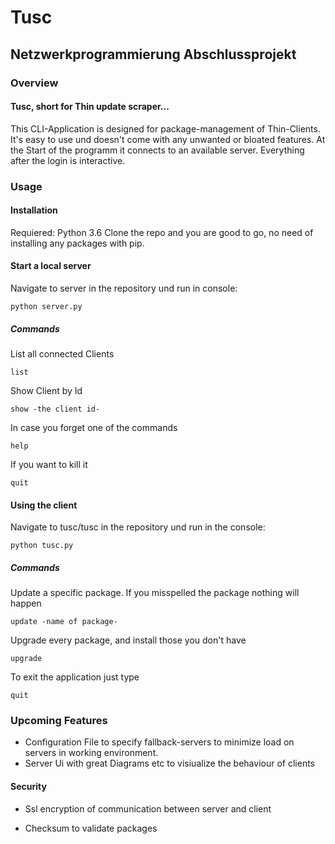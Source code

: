 # Tusc
<h2> Netzwerkprogrammierung Abschlussprojekt </h2>
<h3> Overview </h3>
<h4>Tusc, short for Thin update scraper...</h4>
  This CLI-Application is designed for package-management of Thin-Clients. It's easy to use und doesn't come with any unwanted or       bloated features. At the Start of the programm it connects to an available server. Everything after the login is interactive.

<h3> Usage </h3>
<h4> Installation </h4>
Requiered: Python 3.6
Clone the repo and you are good to go, no need of installing any packages with pip.
<h4> Start a local server </h4>
Navigate to server in the repository und run in console:

    python server.py

<h5> Commands </h5>
List all connected Clients

    list

 
Show Client by Id

    show -the client id-
    
  In case you forget one of the commands
  

    help
If you want to kill it
 

    quit

<h4> Using the client </h4>
  Navigate to tusc/tusc in the repository und run in the console:
  

    python tusc.py

<h5> Commands </h5>
Update a specific package. If you misspelled the package nothing will happen
  

    update -name of package-
Upgrade every package, and install those you don't have
  

    upgrade
To exit the application just type
  

    quit

<h3> Upcoming Features </h3>
 

 - Configuration File to specify fallback-servers to minimize load on
   servers in working environment.   
 - Server Ui with great Diagrams etc    to visiualize the behaviour of
   clients

<h4> Security </h4>
  

 - Ssl encryption of communication between server and client

  

 - Checksum to validate packages
